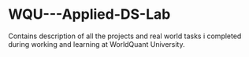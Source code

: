 # WQU---Applied-DS-Lab
Contains description of all the projects and real world tasks i completed during working and learning at WorldQuant University.
